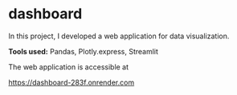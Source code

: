 # dashboard

In this project, I developed a web application for data visualization.

**Tools used:** Pandas, Plotly.express, Streamlit


The web application is accessible at 

https://dashboard-283f.onrender.com
